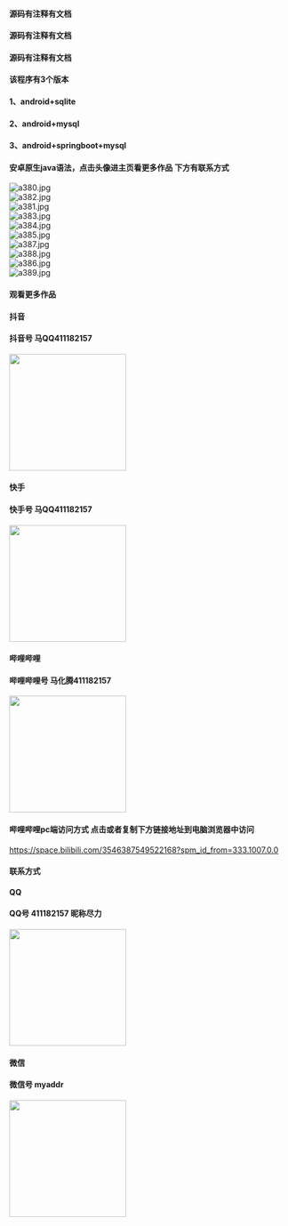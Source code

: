 #### 源码有注释有文档
#### 源码有注释有文档
#### 源码有注释有文档
#### 该程序有3个版本
#### 1、android+sqlite
#### 2、android+mysql
#### 3、android+springboot+mysql
#### 安卓原生java语法，点击头像进主页看更多作品 下方有联系方式
 <img src='https://img.alicdn.com/imgextra/i1/1658540494/O1CN01nIpIOR1FWIaUCEUmb_!!1658540494.jpg' alt='a380.jpg' /></br> 
 <img src='https://img.alicdn.com/imgextra/i4/1658540494/O1CN01XE0FO51FWIaZHmQZy_!!1658540494.jpg' alt='a382.jpg' /></br> 
 <img src='https://img.alicdn.com/imgextra/i3/1658540494/O1CN01YyFrri1FWIaVwiEOB_!!1658540494.jpg' alt='a381.jpg' /></br> 
 <img src='https://img.alicdn.com/imgextra/i1/1658540494/O1CN01Aei6iJ1FWIaWcqETG_!!1658540494.jpg' alt='a383.jpg' /></br> 
 <img src='https://img.alicdn.com/imgextra/i2/1658540494/O1CN01AiGrZL1FWIaUxA2Ta_!!1658540494.jpg' alt='a384.jpg' /></br> 
 <img src='https://img.alicdn.com/imgextra/i1/1658540494/O1CN017hgGfO1FWIaYdLlGr_!!1658540494.jpg' alt='a385.jpg' /></br> 
 <img src='https://img.alicdn.com/imgextra/i4/1658540494/O1CN01OyQ6qi1FWIaRyUFSo_!!1658540494.jpg' alt='a387.jpg' /></br> 
 <img src='https://img.alicdn.com/imgextra/i3/1658540494/O1CN019eB5zE1FWIaUDTUYF_!!1658540494.jpg' alt='a388.jpg' /></br> 
 <img src='https://img.alicdn.com/imgextra/i3/1658540494/O1CN016YsqmS1FWIaQypoWh_!!1658540494.jpg' alt='a386.jpg' /></br> 
 <img src='https://img.alicdn.com/imgextra/i1/1658540494/O1CN01LRze9U1FWIaSP16q2_!!1658540494.jpg' alt='a389.jpg' /></br>
#### 观看更多作品

#### 抖音
#### 抖音号  马QQ411182157
<img src="https://gitee.com/QQ411182157/mingpian/raw/master/douyin.png" width="210px">

#### 快手
#### 快手号  马QQ411182157

<img src="https://gitee.com/QQ411182157/mingpian/raw/master/kuaishou.jpg" width="210px">

#### 哔哩哔哩
#### 哔哩哔哩号  马化腾411182157

<img src="https://gitee.com/QQ411182157/mingpian/raw/master/bili.png" width="210px">

#### 哔哩哔哩pc端访问方式 点击或者复制下方链接地址到电脑浏览器中访问

https://space.bilibili.com/3546387549522168?spm_id_from=333.1007.0.0


#### 联系方式
#### QQ
#### QQ号 411182157 昵称尽力

<img src="https://gitee.com/QQ411182157/mingpian/raw/master/qq.jpg" width="210px">

#### 微信
#### 微信号 myaddr

<img src="https://gitee.com/QQ411182157/mingpian/raw/master/weixin.png" width="210px">

